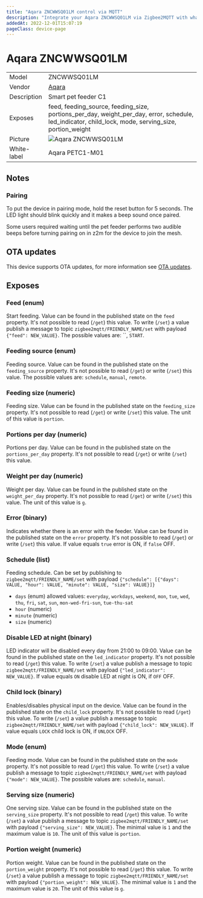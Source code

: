 ```yaml
---
title: "Aqara ZNCWWSQ01LM control via MQTT"
description: "Integrate your Aqara ZNCWWSQ01LM via Zigbee2MQTT with whatever smart home infrastructure you are using without the vendor's bridge or gateway."
addedAt: 2022-12-01T15:07:19
pageClass: device-page
---
```


<!-- !!!! -->
<!-- ATTENTION: This file is auto-generated through docgen! -->
<!-- You can only edit the "Notes"-Section between the two comment lines "Notes BEGIN" and "Notes END". -->
<!-- Do not use h1 or h2 heading within "## Notes"-Section. -->
<!-- !!!! -->

# Aqara ZNCWWSQ01LM

|     |     |
|-----|-----|
| Model | ZNCWWSQ01LM  |
| Vendor  | [Aqara](/supported-devices/#v=Aqara)  |
| Description | Smart pet feeder C1 |
| Exposes | feed, feeding_source, feeding_size, portions_per_day, weight_per_day, error, schedule, led_indicator, child_lock, mode, serving_size, portion_weight |
| Picture | ![Aqara ZNCWWSQ01LM](https://www.zigbee2mqtt.io/images/devices/ZNCWWSQ01LM.png) |
| White-label | Aqara PETC1-M01 |


<!-- Notes BEGIN: You can edit here. Add "## Notes" headline if not already present. -->
## Notes
### Pairing

To put the device in pairing mode, hold the reset button for 5 seconds. The LED light should blink quickly and it makes a beep sound once paired.

Some users required waiting until the pet feeder performs two audible beeps before turning pairing on in z2m for the device to join the mesh.
<!-- Notes END: Do not edit below this line -->


## OTA updates
This device supports OTA updates, for more information see [OTA updates](../guide/usage/ota_updates.md).



## Exposes

### Feed (enum)
Start feeding.
Value can be found in the published state on the `feed` property.
It's not possible to read (`/get`) this value.
To write (`/set`) a value publish a message to topic `zigbee2mqtt/FRIENDLY_NAME/set` with payload `{"feed": NEW_VALUE}`.
The possible values are: ``, `START`.

### Feeding source (enum)
Feeding source.
Value can be found in the published state on the `feeding_source` property.
It's not possible to read (`/get`) or write (`/set`) this value.
The possible values are: `schedule`, `manual`, `remote`.

### Feeding size (numeric)
Feeding size.
Value can be found in the published state on the `feeding_size` property.
It's not possible to read (`/get`) or write (`/set`) this value.
The unit of this value is `portion`.

### Portions per day (numeric)
Portions per day.
Value can be found in the published state on the `portions_per_day` property.
It's not possible to read (`/get`) or write (`/set`) this value.

### Weight per day (numeric)
Weight per day.
Value can be found in the published state on the `weight_per_day` property.
It's not possible to read (`/get`) or write (`/set`) this value.
The unit of this value is `g`.

### Error (binary)
Indicates whether there is an error with the feeder.
Value can be found in the published state on the `error` property.
It's not possible to read (`/get`) or write (`/set`) this value.
If value equals `true` error is ON, if `false` OFF.

### Schedule (list)
Feeding schedule.
Can be set by publishing to `zigbee2mqtt/FRIENDLY_NAME/set` with payload `{"schedule": [{"days": VALUE, "hour": VALUE, "minute": VALUE, "size": VALUE}]}`
- `days` (enum) allowed values: `everyday`, `workdays`, `weekend`, `mon`, `tue`, `wed`, `thu`, `fri`, `sat`, `sun`, `mon-wed-fri-sun`, `tue-thu-sat`
- `hour` (numeric) 
- `minute` (numeric) 
- `size` (numeric) 

### Disable LED at night (binary)
LED indicator will be disabled every day from 21:00 to 09:00.
Value can be found in the published state on the `led_indicator` property.
It's not possible to read (`/get`) this value.
To write (`/set`) a value publish a message to topic `zigbee2mqtt/FRIENDLY_NAME/set` with payload `{"led_indicator": NEW_VALUE}`.
If value equals `ON` disable LED at night is ON, if `OFF` OFF.

### Child lock (binary)
Enables/disables physical input on the device.
Value can be found in the published state on the `child_lock` property.
It's not possible to read (`/get`) this value.
To write (`/set`) a value publish a message to topic `zigbee2mqtt/FRIENDLY_NAME/set` with payload `{"child_lock": NEW_VALUE}`.
If value equals `LOCK` child lock is ON, if `UNLOCK` OFF.

### Mode (enum)
Feeding mode.
Value can be found in the published state on the `mode` property.
It's not possible to read (`/get`) this value.
To write (`/set`) a value publish a message to topic `zigbee2mqtt/FRIENDLY_NAME/set` with payload `{"mode": NEW_VALUE}`.
The possible values are: `schedule`, `manual`.

### Serving size (numeric)
One serving size.
Value can be found in the published state on the `serving_size` property.
It's not possible to read (`/get`) this value.
To write (`/set`) a value publish a message to topic `zigbee2mqtt/FRIENDLY_NAME/set` with payload `{"serving_size": NEW_VALUE}`.
The minimal value is `1` and the maximum value is `10`.
The unit of this value is `portion`.

### Portion weight (numeric)
Portion weight.
Value can be found in the published state on the `portion_weight` property.
It's not possible to read (`/get`) this value.
To write (`/set`) a value publish a message to topic `zigbee2mqtt/FRIENDLY_NAME/set` with payload `{"portion_weight": NEW_VALUE}`.
The minimal value is `1` and the maximum value is `20`.
The unit of this value is `g`.

